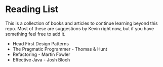 # Reading List

This is a collection of books and articles to continue learning beyond this repo.
Most of these are suggestions by Kevin right now, but if you have something feel free to add it.

- Head First Design Patterns
- The Pragmatic Programmer - Thomas & Hunt
- Refactoring - Martin Fowler
- Effective Java - Josh Bloch
